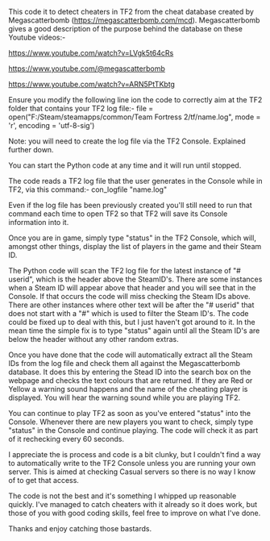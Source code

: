 This code it to detect cheaters in TF2 from the cheat database created by Megascatterbomb (https://megascatterbomb.com/mcd). 
Megascatterbomb gives a good description of the purpose behind the database on these Youtube videos:- 

https://www.youtube.com/watch?v=LVgk5t64cRs

https://www.youtube.com/@megascatterbomb

https://www.youtube.com/watch?v=ARN5PtTKbtg

Ensure you modify the following line ion the code to correctly aim at the TF2 folder that contains your TF2 log file:-
file = open("F:\/Steam\/steamapps\/common\/Team Fortress 2\/tf\/name.log", mode = 'r', encoding = 'utf-8-sig')

Note: you will need to create the log file via the TF2 Console. Explained further down.

You can start the Python code at any time and it will run until stopped.

The code reads a TF2 log file that the user generates in the Console while in TF2, via this command:-
con_logfile "name.log"

Even if the log file has been previously created you'll still need to run that command each time to open TF2 so that TF2 will save its Console information into it.

Once you are in game, simply type "status" in the TF2 Console, which will, amongst other things, display the list of players in the game and their Steam ID.

The Python code will scan the TF2 log file for the latest instance of "# userid", which is the header above the SteamID's.
There are some instances when a Steam ID will appear above that header and you will see that in the Console. If that occurs the code will miss checking the Steam IDs above.
There are other instances where other text will be after the "# userid" that does not start with a "#" which is used to filter the Steam ID's.
The code could be fixed up to deal with this, but I just haven't got around to it.
In the mean time the simple fix is to type "status" again until all the Steam ID's are below the header without any other random extras.

Once you have done that the code will automatically extract all the Steam IDs from the log file and check them all against the Megascatterbomb database.
It does this by entering the Stead ID into the search box on the webpage and checks the text colours that are returned. If they are Red or Yellow a warning sound happens and the name of the cheating player is displayed. You will hear the warning sound while you are playing TF2.

You can continue to play TF2 as soon as you've entered "status" into the Console.
Whenever there are new players you want to check, simply type "status" in the Console and continue playing. The code will check it as part of it rechecking every 60 seconds.

I appreciate the is process and code is a bit clunky, but I couldn't find a way to automatically write to the TF2 Console unless you are running your own server.
This is aimed at checking Casual servers so there is no way I know of to get that access.

The code is not the best and it's something I whipped up reasonable quickly. I've managed to catch cheaters with it already so it does work, but those of you with good coding skills, feel free to improve on what I've done.

Thanks and enjoy catching those bastards.
